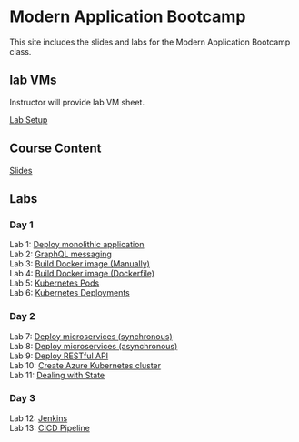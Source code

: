 # Modern Application Bootcamp

This site includes the slides and labs for the Modern Application Bootcamp class.


## lab VMs  
[//]: # (https://docs.google.com/spreadsheets/d/1psMAAPxgHq9wpZVftao9UT8MIWR1xljq-WB8aOiVBRI/edit?usp=sharing)  
Instructor will provide lab VM sheet.

[Lab Setup](labs/001-setup/)  

## Course Content   
[//]: # (https://drive.google.com/file/d/1V63Vpq_WlhV7G46KQmejswdbXLjgbKdV/view?usp=sharing)  
[Slides](https://bit.ly/adv-k8s-content)

## Labs   

### Day 1   
Lab 1: [Deploy monolithic application](labs/wisesayings/)  
Lab 2: [GraphQL messaging](https://katacoda.com/programmableweb/scenarios/understanding-graphql-using-imbob)  
Lab 3: [Build Docker image (Manually)](labs/docker-commit/)  
Lab 4: [Build Docker image (Dockerfile)](labs/monolith/)  
Lab 5: [Kubernetes Pods](labs/pods/)  
Lab 6: [Kubernetes Deployments](labs/deployments/)  

### Day 2
Lab 7: [Deploy microservices (synchronous)](labs/microservice-sync/)  
Lab 8: [Deploy microservices (asynchronous)](labs/microservice-async/)  
Lab 9: [Deploy RESTful API](labs/restapi/)  
Lab 10: [Create Azure Kubernetes cluster](001-setup-aks/)  
Lab 11: [Dealing with State](labs/volume-state/)  


### Day 3
Lab 12: [Jenkins](labs/jenkins/)  
Lab 13: [CICD Pipeline](labs/cicd-aks)   
